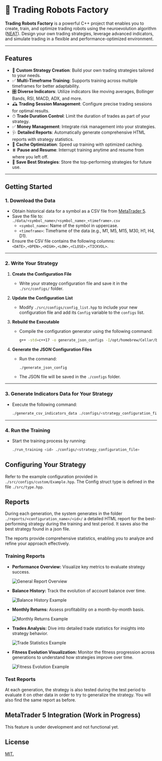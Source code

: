 # 🤖 Trading Robots Factory

**Trading Robots Factory** is a powerful C++ project that enables you to create, train, and optimize trading robots using the neuroevolution algorithm ([NEAT](https://fr.wikipedia.org/wiki/Algorithme_NEAT)). Design your own trading strategies, leverage advanced indicators, and simulate trading in a flexible and performance-optimized environment.

---

## Features

- 🔨 **Custom Strategy Creation**: Build your own trading strategies tailored to your needs.
- ✅ **Multi-Timeframe Training**: Supports training across multiple timeframes for better adaptability.
- 🎛 **Diverse Indicators**: Utilize indicators like moving averages, Bollinger Bands, RSI, MACD, ADX, and more.
- 🕰 **Trading Session Management**: Configure precise trading sessions for optimal results.
- ⏱ **Trade Duration Control**: Limit the duration of trades as part of your strategy.
- ✅ **Money Management**: Integrate risk management into your strategies.
- 🩺 **Detailed Reports**: Automatically generate comprehensive HTML reports with strategy statistics.
- 🚀 **Cache Optimization**: Speed up training with optimized caching.
- ⏸️ **Pause and Resume**: Interrupt training anytime and resume from where you left off.
- 📁 **Save Best Strategies**: Store the top-performing strategies for future use.

---

## Getting Started

### 1. Download the Data

- Obtain historical data for a symbol as a CSV file from [MetaTrader 5](https://www.metatrader5.com/fr).
- Save the file to:  
  `./data/<symbol_name>/<symbol_name>_<timeframe>.csv`
  - `<symbol_name>`: Name of the symbol in uppercase.
  - `<timeframe>`: Timeframe of the data (e.g., M1, M5, M15, M30, H1, H4, D1).
- Ensure the CSV file contains the following columns:  
  `<DATE>,<OPEN>,<HIGH>,<LOW>,<CLOSE>,<TICKVOL>`.

---

### 2. Write Your Strategy

1. **Create the Configuration File**

   - Write your strategy configuration file and save it in the `./src/configs/` folder.

2. **Update the Configuration List**

   - Modify `./src/configs/config_list.hpp` to include your new configuration file and add its `Config` variable to the `configs` list.

3. **Rebuild the Executable**

   - Compile the configuration generator using the following command:

     ```bash
     g++ -std=c++17 -o generate_json_configs -I/opt/homebrew/Cellar/boost/1.85.0/include src/generate_json_configs.cpp src/symbols.cpp src/configs/*.cpp src/indicators/*.cpp src/neat/*.cpp src/trading/*.cpp src/utils/*.cpp -L/opt/homebrew/lib -lboost_iostreams
     ```

4. **Generate the JSON Configuration Files**

   - Run the command:

     ```bash
     ./generate_json_config
     ```

   - The JSON file will be saved in the `./configs` folder.

---

### 3. Generate Indicators Data for Your Strategy

- Execute the following command:

  ```bash
  ./generate_csv_indicators_data ./configs/<strategy_configuration_file>
  ```

---

### 4. Run the Training

- Start the training process by running:

  ```bash
  ./run_training <id> ./configs/<strategy_configuration_file>
  ```

## Configuring Your Strategy

Refer to the example configuration provided in `./src/configs/custom/Example.hpp`.
The Config struct type is defined in the file `./src/type.hpp`.

## Reports

During each generation, the system generates in the folder `./reports/<configuration_name>/<id>/` a detailed HTML report for the best-performing strategy during the training and test period. It saves also the best strategy found in a json file.

The reports provide comprehensive statistics, enabling you to analyze and refine your approach effectively.

### Training Reports

- **Performance Overview:** Visualize key metrics to evaluate strategy success.

  ![General Report Overview](./preview/report_example_common.png)

- **Balance History:** Track the evolution of account balance over time.

  ![Balance History Example](./preview/report_example_balance_history.png)

- **Monthly Returns:** Assess profitability on a month-by-month basis.

  ![Monthly Returns Example](./preview/report_example_monthly_returns.png)

- **Trades Analysis:** Dive into detailed trade statistics for insights into strategy behavior.

  ![Trade Statistics Example](./preview/report_example_trades.png)

- **Fitness Evolution Visualization:** Monitor the fitness progression across generations to understand how strategies improve over time.

  ![Fitness Evolution Example](./preview/report_example_fitness_evolution.png)

### Test Reports

At each generation, the strategy is also tested during the test period to evaluate it on other data in order to try to generalize the strategy. You will also find the same report as before.

## MetaTrader 5 Integration (Work in Progress)

This feature is under development and not functional yet.

## License

[MIT.](./LICENSE)
